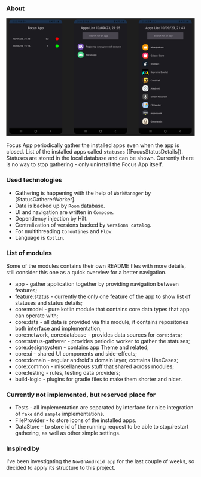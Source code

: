### About

![Screenshot showing Status feature screens](docs/images/status_feature.png "Screenshot showing Status feature screen, list of statuses, and status details")

Focus App periodically gather the installed apps even when the app is closed.
List of the installed apps called `statuses` ([FocusStatusDetails]).
Statuses are stored in the local database and can be shown.
Currently there is no way to stop gathering - only uninstall the Focus App itself.

### Used technologies

* Gathering is happening with the help of `WorkManager` by [StatusGathererWorker].
* Data is backed up by `Room` database.
* UI and navigation are written in `Compose`.
* Dependency injection by Hilt.
* Centralization of versions backed by `Versions catalog`.
* For multithreading `Coroutines` and `Flow`.
* Language is `Kotlin`.

### List of modules

Some of the modules contains their own README files with more details, still consider this one as a
quick overview for a better navigation.

* app - gather application together by providing navigation between features;
* feature:status - currently the only one feature of the app to show list of statuses and status
  details;
* core:model - pure kotlin module that contains core data types that app can operate with;
* core:data - all data is provided via this module, it contains repositories both interface and
  implementation;
* core:network, core:database - provides data sources for `core:data`;
* core:status-gatherer - provides periodic worker to gather the statuses;
* core:designsystem - contains app Theme and related;
* core:ui - shared UI components and side-effects;
* core:domain - regular android's domain layer, contains UseCases;
* core:common - miscellaneous stuff that shared across modules;
* core:testing - rules, testing data providers;
* build-logic - plugins for gradle files to make them shorter and nicer.

### Currently not implemented, but reserved place for

* Tests - all implementation are separated by interface for nice integration of `fake` and `sample`
  implementations.
* FileProvider - to store icons of the installed apps.
* DataStore - to store id of the running request to be able to stop/restart gathering, as well as
  other simple settings.

### Inspired by

I've been investigating the `NowInAndroid app` for the last couple of weeks, so decided to apply
its structure to this project.
